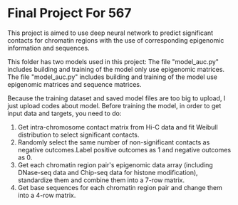 # Final Project For 567

This project is aimed to use deep neural network to predict significant contacts for chromatin regions with the use of corresponding epigenomic information and sequences.

This folder has two models used in this project:
The file "model_auc.py" includes building and training of the model only use epigenomic matrices.
The file "model_auc.py" includes building and training of the model use epigenomic matrices and sequence matrices.

Because the training dataset and saved model files are too big to upload, I just upload codes about model. Before training the model, in order to get input data and targets, you need to do:
1. Get intra-chromosome contact matrix from Hi-C data and fit Weibull distribution to select significant contacts.
2. Randomly select the same number of non-significant contacts as negative outcomes.Label positive outcomes as 1 and negative outcomes as 0.
3. Get each chromatin region pair's epigenomic data array (including DNase-seq data and Chip-seq data for histone modification), standardize them and combine them into a 7-row matrix.
4. Get base sequences for each chromatin region pair and change them into a 4-row matrix.

